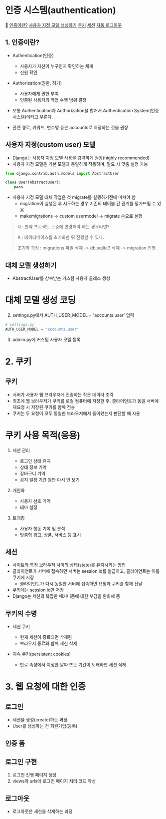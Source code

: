# 인증 시스템(authentication)

🔔
[인증이란?](#인증이란)
[사용자 지정 모델 생성하기](#대체-모델-생성하기)
[쿠키](#쿠키)
[세션](#세션)
[자동 로그아웃](#쿠키의-수명)

## 1. 인증이란?
- Authentication(인증)
  - 사용자가 자신이 누구인지 확인하는 체계
  - 신원 확인

- Authorization(권한, 허가)
  - 사용자에게 권한 부여
  - 인증된 사용자의 작업 수행 범위 결정

- 보통 Authentication과 Authorization을 합쳐서 Authentication System(인증 시스템)이라고 부른다.
- 관련 경로, 키워드, 변수명 등은 accounts로 저장하는 것을 권장

## 사용자 지정(custom user) 모델

- Django는 사용자 지정 모델 사용을 강력하게 권장(highly recommended)
- 사용자 지정 모델은 기본 모델과 동일하게 작동하며, 필요 시 맞춤 설정 가능

```python
from django.contrib.auth.models import AbstractUser

class User(AbstractUser):
    pass
```
- 사용자 지정 모델 대체 작업은 첫 migrate를 실행하기전에 마쳐야 함
  - migration이 실행된 후 시도하는 경우 기존의 테이블 간 관계를 망가뜨릴 수 있음
  - makemigrations -> custom usermodel -> migrate 순으로 실행
  
> Q : 만약 프로젝트 도중에 변경해야 하는 경우라면?
> 
> A : 데이터베이스를 초기화한 뒤 진행할 수 있다.
>
>  초기화 과정 : migrations 파일 삭제 -> db.sqlite3 삭제 -> migration 진행

## 대체 모델 생성하기

- AbstractUser를 상속받는 커스텀 사용자 클래스 생성

# 대체 모델 생성 코딩

2. settings.py에서 AUTH_USER_MODEL = 'accounts.user' 입력

```python
# settings.py
AUTH_USER_MODEL = 'accounts.user'
```

3. admin.py에 커스텀 사용자 모델 등록

# 2. 쿠키

## 쿠키

- 서버가 사용자 웹 브라우저에 전송하는 작은 데이터 조각
- 최초에 웹 브라우저가 쿠키를 로컬 컴퓨터에 저장한 후, 클라이언트가 동일 서버에 재요청 시 저장된 쿠키를 함께 전송
- 쿠키는 두 요청이 모두 동일한 브라우저에서 들어왔는지 판단할 때 사용
  

# 쿠키 사용 목적(응용)

1. 세션 관리
   - 로그인 상태 유지
   - 상태 정보 기억
   - 장바구니 기억
   - 공지 일정 기간 동안 다시 안 보기

2. 개인화
   - 사용자 선호 기억
   - 테마 설정

3. 트래킹
   - 사용자 행동 기록 및 분석
   - 맞춤형 광고, 상품, 서비스 등 표시

## 세션

- 사이트와 특정 브라우저 사이의 상태(state)를 유지시키는 방법
- 클라이언트가 서버에 접속하면 서버는 session id를 발급하고, 클라이언트는 이를 쿠키에 저장
  - 클라이언트가 다시 동일한 서버에 접속하면 요청과 쿠키를 함께 전달
- 쿠키에는 session id만 저장
- Django는 세션의 복잡한 매커니즘에 대한 부담을 완화해 줌

## 쿠키의 수명

- 세션 쿠키
  - 현재 세션이 종료되면 삭제됨
  - 브라우저 종료와 함께 세션 삭제

- 지속 쿠키(persistent cookies)
  - 만료 속성에서 지정한 날짜 또는 기간이 도래하면 세션 삭제

# 3. 웹 요청에 대한 인증

## 로그인

- 세션을 생성(create)하는 과정
- User를 생성하는 건 회원가입(등록)

## 인증 폼

## 로그인 구현

1. 로그인 진행 페이지 생성
2. views와 urls에 로그인 페이지 처리 코드 작성

## 로그아웃

- 로그아웃은 세션을 삭제하는 과정